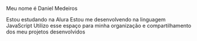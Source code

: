 Meu nome é Daniel Medeiros

Estou estudando na Alura
Estou me desenvolvendo na linguagem JavaScript
Utilizo esse espaço para minha organização e compartilhamento dos meu projetos desenvolvidos
